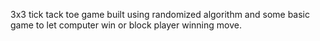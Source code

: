 3x3 tick tack toe game built using randomized algorithm and some basic game to let computer win or block player winning move.

